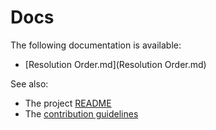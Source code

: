 # Docs

The following documentation is available:

- [Resolution Order.md](Resolution Order.md)

See also:

- The project [README](../README.md)
- The [contribution guidelines](../CONTRIBUTING.md)
